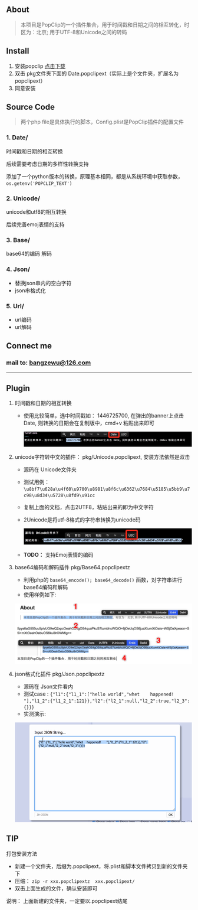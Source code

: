 About
---
> 本项目是PopClip的一个插件集合，用于时间戳和日期之间的相互转化，时区为：北京; 用于UTF-8和Unicode之间的转码

Install
----
1. 安装popclip [点击下载](popclip.dmg)
2. 双击 pkg文件夹下面的 Date.popclipext（实际上是个文件夹，扩展名为popclipext）
3. 同意安装


Source Code
------
> 两个php file是具体执行的脚本，Config.plist是PopClip插件的配置文件

### 1. Date/
时间戳和日期的相互转换

后续需要考虑日期的多样性转换支持

添加了一个python版本的转换，原理基本相同，都是从系统环境中获取参数，`os.getenv('POPCLIP_TEXT')`

### 2. Unicode/
unicode和utf8的相互转换

后续完善emoj表情的支持

### 3. Base/
base64的编码 解码


### 4. Json/
- 替换json串内的空白字符
- json串格式化


### 5. Url/
- url编码
- url解码

Connect me
----
### mail to: [bangzewu@126.com]()


***



Plugin
---
1. 时间戳和日期的相互转换
	- 使用比较简单，选中时间戳如： 1446725700, 在弹出的banner上点击 Date, 则转换的日期会在复制版中，cmd+v 粘贴出来即可

		![时间戳转日期教程](image/2date.png)

2. unicode字符转中文的插件： pkg/Unicode.popclipext, 安装方法依然是双击

   - 源码在 Unicode文件夹
   - 测试用例： `\u8bf7\u628a\u4f60\u9700\u8981\u8f6c\u6362\u7684\u5185\u5bb9\u7c98\u8d34\u5728\u8fd9\u91cc`
   - 复制上面的文档，点击2UTF8，粘贴出来的即为中文字符
   - 2Unicode是将utf-8格式的字符串转换为unicode码

     ![unicode转码操作示意图](image/u2c.png)
     
   - **TODO：** 支持Emoj表情的编码

3. base64编码和解码插件 pkg/Base64.popclipextz
   
    - 利用php的 `base64_encode(); base64_decode()` 函数，对字符串进行base64编码和解码
    - 使用样例如下:

    ![base64转码&编码](image/base.png)

4. json格式化插件 pkg/Json.popclipextz

	- 源码在 Json文件看内
    - 测试case : `{"l1":{"l1_1":["hello world","whet    happened!      "],"l1_2":{"l1_2_1":121}},"l2":{"l2_1":null,"l2_2":true,"l2_3":{}}}`
	- 实测演示:

	![json](image/json.gif)	

TIP
---
打包安装方法

- 新建一个文件夹，后缀为.popclipext，将.plist和脚本文件拷贝到新的文件夹下
- 压缩： `zip -r xxx.popclipextz  xxx.popclipext/`
- 双击上面生成的文件，确认安装即可

说明： 上面新建的文件夹，一定要以.popclipext结尾
